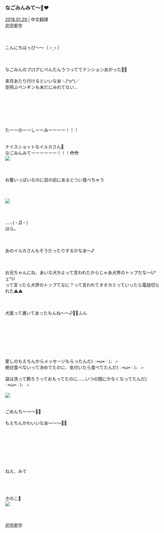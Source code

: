 ### なごみんみて〜🐬❤︎
<a target="_blank" rel="noreferrer noopener" href="http://blog.nanabunnonijyuuni.com/s/n227/diary/detail/449?ima=1914&cd=blog">2018.01.29 </a>| 中文翻譯<a target="_blank" rel="noreferrer noopener" href=""></a><br>
武田愛奈<br><br><br><br>
こんにちはっぴ〜〜（ › ·̮ ‹ ）<br><br><br><br>
なごみんのブログにぺんたんうつっててテンションあがった🐧💕<br><br>
来月あたり行けるといいなあ＼(^o^)／<br>
空飛ぶペンギンも未だにみれてない…<br><br><br><br><br><br><br><br>
たーーのーーしーーみーーーー！！！<br><br><br>
ナイスショットなイルカさん🐬<br>
なごみんみてーーーーーー！！！😳😳<br>
<img src="../../../../../Album/Backup/Blog/Aina/Jan2018/20180129_Blog_Aina_#1.jpg"><br><br><br><br>
お腹いっぱいなのに目の前にあるとつい食べちゃう<br><br><br><br>
<img src="../../../../../Album/Backup/Blog/Aina/Jan2018/20180129_Blog_Aina_#2.jpg"><br><br><br><br>
……(・Д・)<br>
ほら。<br><br><br><br>
あのイルカさんもそうだったりするかなあ〜♪<br><br><br><br>
お兄ちゃんにね、あいな犬かよって言われたからじゃあ犬界のトップだな〜U^ェ^U<br>
って言ったら犬界のトップてなに？って言われてオオカミっていったら電話切られた⚠️⚠️<br><br><br><br>
犬属って書いてあったもんね〜〜♪👐🏻ふん<br><br><br><br><br><br><br><br><br>
愛しのもえちんからメッセージもらったんだ( ◌︎•ω•◌︎ )♩︎.◦︎<br>
絶対食べないって決めてたのに、気付いたら食べてたんだ( ◌︎•ω•◌︎ )♩︎.◦︎<br><br>
袋は洗って飾ろうっておもってたのに……いつの間にかなくなってたんだ( ◌︎•ω•◌︎ )♩︎.◦︎<br><br>
<img src="../../../../../Album/Backup/Blog/Aina/Jan2018/20180129_Blog_Aina_#3.jpg"><br><br><br>
ごめんち〜〜〜🐣💕<br><br>
もえちんかわいいなあ〜〜〜🐣💕<br><br><br><br><br><br><br><br><br>
ねえ、みて<br><br><br><br><br>
きのこ🍄<br>
<img src="../../../../../Album/Backup/Blog/Aina/Jan2018/20180129_Blog_Aina_#4.jpg"><br><br><br><br>
武田愛奈